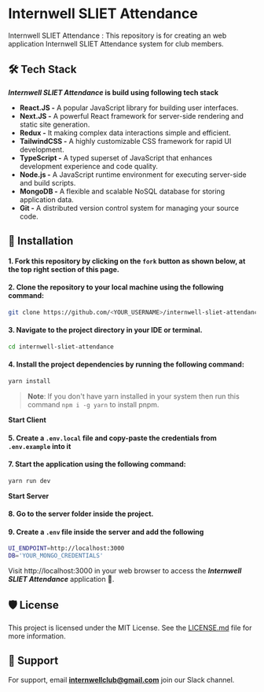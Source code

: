 # ****Internwell SLIET Attendance****

Internwell SLIET Attendance : This repository is for creating an web application Internwell SLIET Attendance system for club members.

## 🛠️ Tech Stack

****_Internwell SLIET Attendance_** is build using following tech stack**

- **React.JS -** A popular JavaScript library for building user interfaces.
- **Next.JS -** A powerful React framework for server-side rendering and static site generation.
- **Redux -** It making complex data interactions simple and efficient.
- **TailwindCSS -** A highly customizable CSS framework for rapid UI development.
- **TypeScript -** A typed superset of JavaScript that enhances development experience and code quality.
- **Node.js -** A JavaScript runtime environment for executing server-side and build scripts.
- **MongoDB -** A flexible and scalable NoSQL database for storing application data.
- **Git -** A distributed version control system for managing your source code.

## 📲 Installation

#### 1. Fork this repository by clicking on the `fork` button as shown below, at the top right section of this page.

#### 2. Clone the repository to your local machine using the following command:

```bash
git clone https://github.com/<YOUR_USERNAME>/internwell-sliet-attendance
```

#### 3. Navigate to the project directory in your IDE or terminal.

```bash
cd internwell-sliet-attendance
```

#### 4. Install the project dependencies by running the following command:

```bash
yarn install
```

> **Note**: If you don't have yarn installed in your system then run this command `npm i -g yarn` to install pnpm.

**Start Client**

#### 5. Create a `.env.local` file and copy-paste the credentials from `.env.example` into it

#### 7. Start the application using the following command:

```bash
yarn run dev
```

**Start Server**

#### 8. Go to the server folder inside the project.

#### 9. Create a `.env` file inside the server and add the following

```bash
UI_ENDPOINT=http://localhost:3000
DB='YOUR_MONGO_CREDENTIALS'
```

Visit http://localhost:3000 in your web browser to access the **_Internwell SLIET Attendance_** application 🎉.

## 🛡️ License

This project is licensed under the MIT License. See the [LICENSE.md](./LICENSE) file for more information.

## 📌 Support

For support, email **internwellclub@gmail.com** join our Slack channel.

